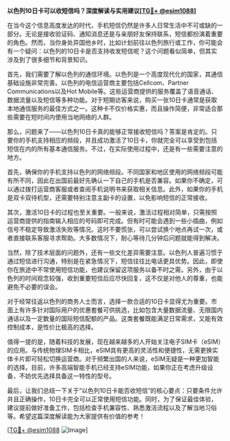 **以色列10日卡可以收短信吗？深度解读与实用建议[[TG💪+ @esim1088](https://t.me/s/esim1088)]**

在当今这个信息高度发达的时代，手机短信仍然是许多人日常生活中不可或缺的一部分。无论是接收验证码、通知消息还是与亲朋好友保持联系，短信都扮演着重要的角色。然而，当你身处异国他乡时，比如计划前往以色列旅行或工作，你可能会有一个疑问：以色列的10日卡是否支持收发短信呢？这个问题看似简单，但其实涉及到了很多细节和背景知识。

首先，我们需要了解以色列的通信环境。以色列是一个高度现代化的国家，其通信基础设施非常完善。以色列的电信运营商主要包括Cellcom、Partner Communications以及Hot Mobile等。这些运营商提供的服务覆盖了语音通话、数据流量以及短信等多种功能。对于短期访客来说，购买一张10日卡通常是获取本地通信服务的最佳方式之一。这种卡不仅价格实惠，而且操作简便，非常适合那些需要在短时间内使用当地网络的人群。

那么，问题来了——以色列10日卡真的能够正常接收短信吗？答案是肯定的。只要你的手机支持相应的频段，并且成功激活了10日卡，你就完全可以享受到包括短信在内的所有基本通信服务。不过，在实际使用过程中，还是有一些需要注意的地方。

首先，确保你的手机支持以色列的网络频段。不同国家和地区使用的网络频段可能有所不同，因此在出国前最好先确认一下自己的手机是否兼容。如果你不确定，可以通过拨打运营商客服或者查阅手机说明书来获取相关信息。此外，如果你的手机是双卡双待机型，还需要特别注意主副卡的设置，以免影响短信的正常接收。

其次，激活10日卡的过程也至关重要。一般来说，激活过程相对简单，只需按照运营商提供的指南输入相应的号码即可完成。但有时可能会遇到一些小插曲，例如信号不稳定导致激活失败等情况。这时不要慌张，可以尝试换个地点再试一次，或者直接联系客服寻求帮助。大多数情况下，耐心等待几分钟后问题就能得到解决。

当然，除了技术层面的问题外，还有一些文化差异需要注意。以色列人普遍习惯于通过短信进行沟通，特别是在紧急情况下，短信往往比电话更具优势。因此，即使你在旅途中不常使用短信功能，也建议保留这项服务以备不时之需。另外，由于以色列的时间观念较强，收到重要短信后应尽快回复，这不仅是对他人的尊重，也能避免不必要的误会。

对于经常往返以色列的商务人士而言，选择一款合适的10日卡显得尤为重要。市面上有许多针对国际用户的优惠套餐可供挑选，比如包含大量数据流量、无限国内通话以及一定数量的国际短信配额的产品。这类套餐既能满足日常需求，又能有效控制成本，是性价比极高的选择。

值得一提的是，随着科技的发展，现在越来越多的人开始关注电子SIM卡（eSIM）的应用。与传统物理SIM卡相比，eSIM具有更高的灵活性和便捷性，无需更换实体卡片即可轻松切换运营商。对于频繁出国的人来说，eSIM无疑是一种更加智能的选择。目前，许多高端智能手机已经支持eSIM功能，如果你正在考虑升级设备，不妨优先选择具备这一特性的型号。

最后，让我们总结一下关于“以色列10日卡能否收短信”的核心要点：只要条件允许并且正确操作，10日卡完全可以正常使用短信功能。同时，为了保证最佳体验，建议提前做好准备工作，包括检查手机兼容性、熟悉激活流程以及了解当地习俗等。希望这篇深度解读能为大家提供有价值的参考！

[[TG💪+ @esim1088](https://t.me/s/esim1088) ![Image](https://i.postimg.cc/4NQfJmqS/Snipaste-2025-05-13-00-14-12.png)]